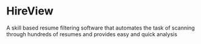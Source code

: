 # HireView
A skill based resume filtering software that automates the task of scanning through hundreds of resumes and provides easy and quick analysis 
